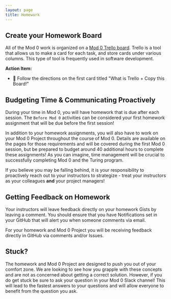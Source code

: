 ```yaml
---
layout: page
title: Homework
---
```


## Create your Homework Board

All of the Mod 0 work is organized on a [Mod 0 Trello board](https://trello.com/b/2SkOztic/mod-0). Trello is a tool that allows us to make a card for each task, and store cards under various columns. This type of tool is frequently used in software development.

**Action Item:**
- 📌 Follow the directions on the first card titled "What is Trello + Copy this Board!"

## Budgeting Time & Communicating Proactively

During your time in Mod 0, you will have homework that is due after each session. The `Before Mod 0` activities can be considered your first homework assignment that will be due before the first session!

In addition to your homework assignments, you will also have to work on your Mod 0 Project throughout the course of Mod 0. Details are available on the pages for those requirements and will be covered during the first Mod 0 session, but be prepared to budget around 40 additional hours to complete these assignments! As you can imagine, time management will be crucial to successfully completing Mod 0 and the Turing program.

If you believe you may be falling behind, it is your responsibility to proactively reach out to your instructors to strategize - treat your instructors as your colleagues **and** your project managers!

## Getting Feedback on Homework

Your instructors will leave feedback directly on your homework Gists by leaving a comment. You should ensure that you have Notifications set in your GitHub that will alert you when someone comments via email.

For your homework and Mod 0 Project you will be receiving feedback directly in GitHub via comments and/or Issues. 

## Stuck?

The homework and Mod 0 Project are designed to push you out of your comfort zone. We are looking to see how you grapple with these concepts and are not as concerned about getting a correct solution. However, if you do get stuck be sure to ask your question in your Mod 0 Slack channel! This will lead to the fastest answers to your questions and will allow everyone to benefit from the question you ask.